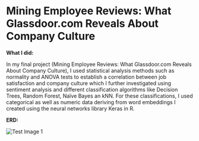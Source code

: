 # **Mining Employee Reviews: What Glassdoor.com Reveals About Company Culture**

**What I did:**

In my final project (Mining Employee Reviews: What Glassdoor.com Reveals About Company Culture), I used statistical analysis methods such as normality and ANOVA tests to establish a correlation between job satisfaction and company culture which I further investigated using sentiment analysis and different classification algorithms like Decision Trees, Random Forest, Naïve Bayes an kNN. For these classifications, I used categorical as well as numeric data deriving from word embeddings I created using the neural networks library Keras in R.

**ERD:**

![Test Image 1](netflixsentimentt.png)
